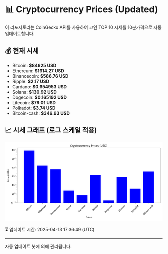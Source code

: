 
# 📊 Cryptocurrency Prices (Updated)

이 리포지토리는 CoinGecko API를 사용하여 코인 TOP 10 시세를 10분가격으로 자동 업데이트합니다.

## 💰 현재 시세
- Bitcoin: **$84625 USD**
- Ethereum: **$1614.27 USD**
- Binancecoin: **$586.76 USD**
- Ripple: **$2.17 USD**
- Cardano: **$0.654953 USD**
- Solana: **$130.92 USD**
- Dogecoin: **$0.165192 USD**
- Litecoin: **$79.01 USD**
- Polkadot: **$3.74 USD**
- Bitcoin-cash: **$346.93 USD**

## 📈 시세 그래프 (로그 스케일 적용)
![Crypto Prices](crypto_prices.png)

⏳ 업데이트 시간: 2025-04-13 17:36:49 (UTC)

---
자동 업데이트 봇에 의해 관리됩니다.
